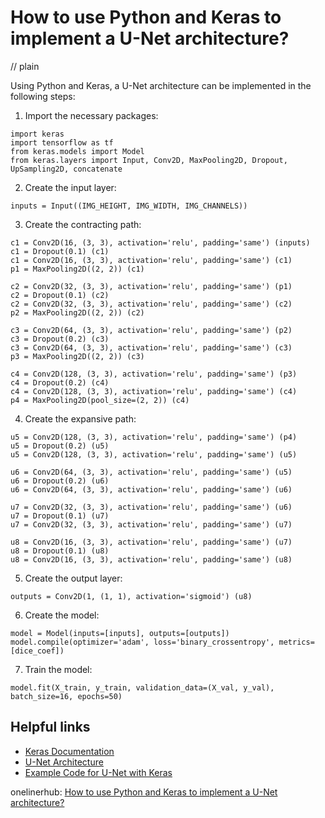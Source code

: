 # How to use Python and Keras to implement a U-Net architecture?
// plain

Using Python and Keras, a U-Net architecture can be implemented in the following steps:

1. Import the necessary packages:
```
import keras
import tensorflow as tf
from keras.models import Model
from keras.layers import Input, Conv2D, MaxPooling2D, Dropout, UpSampling2D, concatenate
```
2. Create the input layer:
```
inputs = Input((IMG_HEIGHT, IMG_WIDTH, IMG_CHANNELS))
```

3. Create the contracting path:
```
c1 = Conv2D(16, (3, 3), activation='relu', padding='same') (inputs)
c1 = Dropout(0.1) (c1)
c1 = Conv2D(16, (3, 3), activation='relu', padding='same') (c1)
p1 = MaxPooling2D((2, 2)) (c1)

c2 = Conv2D(32, (3, 3), activation='relu', padding='same') (p1)
c2 = Dropout(0.1) (c2)
c2 = Conv2D(32, (3, 3), activation='relu', padding='same') (c2)
p2 = MaxPooling2D((2, 2)) (c2)

c3 = Conv2D(64, (3, 3), activation='relu', padding='same') (p2)
c3 = Dropout(0.2) (c3)
c3 = Conv2D(64, (3, 3), activation='relu', padding='same') (c3)
p3 = MaxPooling2D((2, 2)) (c3)

c4 = Conv2D(128, (3, 3), activation='relu', padding='same') (p3)
c4 = Dropout(0.2) (c4)
c4 = Conv2D(128, (3, 3), activation='relu', padding='same') (c4)
p4 = MaxPooling2D(pool_size=(2, 2)) (c4)
```

4. Create the expansive path:
```
u5 = Conv2D(128, (3, 3), activation='relu', padding='same') (p4)
u5 = Dropout(0.2) (u5)
u5 = Conv2D(128, (3, 3), activation='relu', padding='same') (u5)

u6 = Conv2D(64, (3, 3), activation='relu', padding='same') (u5)
u6 = Dropout(0.2) (u6)
u6 = Conv2D(64, (3, 3), activation='relu', padding='same') (u6)

u7 = Conv2D(32, (3, 3), activation='relu', padding='same') (u6)
u7 = Dropout(0.1) (u7)
u7 = Conv2D(32, (3, 3), activation='relu', padding='same') (u7)

u8 = Conv2D(16, (3, 3), activation='relu', padding='same') (u7)
u8 = Dropout(0.1) (u8)
u8 = Conv2D(16, (3, 3), activation='relu', padding='same') (u8)
```

5. Create the output layer:
```
outputs = Conv2D(1, (1, 1), activation='sigmoid') (u8)
```

6. Create the model:
```
model = Model(inputs=[inputs], outputs=[outputs])
model.compile(optimizer='adam', loss='binary_crossentropy', metrics=[dice_coef])
```
7. Train the model:
```
model.fit(X_train, y_train, validation_data=(X_val, y_val), batch_size=16, epochs=50)
```

## Helpful links
- [Keras Documentation](https://keras.io/)
- [U-Net Architecture](https://arxiv.org/abs/1505.04597)
- [Example Code for U-Net with Keras](https://github.com/zhixuhao/unet)

onelinerhub: [How to use Python and Keras to implement a U-Net architecture?](https://onelinerhub.com/python-keras/how-to-use-python-and-keras-to-implement-a-u-net-architecture)